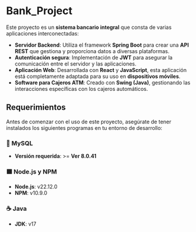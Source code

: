 # Bank_Project
Este proyecto es un **sistema bancario integral** que consta de varias aplicaciones interconectadas:

- **Servidor Backend**: Utiliza el framework **Spring Boot** para crear una **API REST** que gestiona y proporciona datos a diversas plataformas.
- **Autenticación segura**: Implementación de **JWT** para asegurar la comunicación entre el servidor y las aplicaciones.
- **Aplicación Web**: Desarrollada con **React** y **JavaScript**, esta aplicación está completamente adaptada para su uso en **dispositivos móviles**.
- **Software para Cajeros ATM**: Creado con **Swing (Java)**, gestionando las interacciones específicas con los cajeros automáticos.

## Requerimientos

Antes de comenzar con el uso de este proyecto, asegúrate de tener instalados los siguientes programas en tu entorno de desarrollo:

### 📄 MySQL
- **Versión requerida**: >= **Ver 8.0.41**

### 🟩 Node.js y NPM
- **Node.js**: v22.12.0
- **NPM**: v10.9.0

### ☕ Java
- **JDK**: v17
